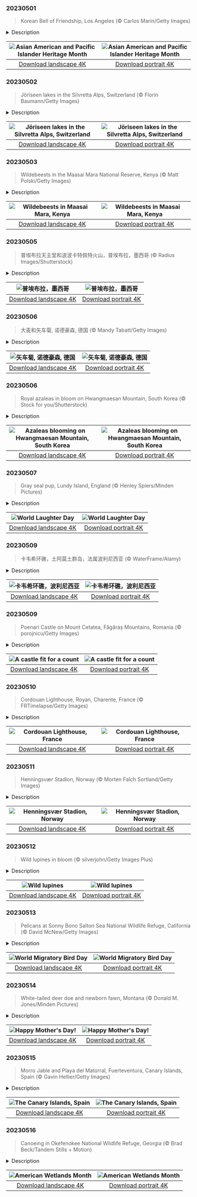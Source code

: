 

### 20230501

> Korean Bell of Friendship, Los Angeles (© Carlos Marin/Getty Images)

<details>
<summary>Description</summary>

> This stunning structure is the stone pavilion housing the massive Korean Bell of Friendship in Los Angeles, a city with a large Korean American population. It's ringing in Asian American and Pacific Islander (AAPI) Heritage Month, which starts today. The month was chosen in recognition of the first documented arrival of Japanese immigrants, on May 7, 1843, and the completion of the transcontinental railroad by more than 20,000 Asian immigrants on May 10, 1869.
> 
> Back to that intricately decorated bronze bell. It was a gift to the city from South Korea to mark the US bicentennial in 1976 and is modeled on the largest bell cast in Korean history, the Divine Bell of King Seongdeok, made in 771. Both versions are among the largest bells in the world.
> 
> 

</details>

| ![Asian American and Pacific Islander Heritage Month](https://cn.bing.com/th?id=OHR.KoreanBell_EN-US9211069806_UHD.jpg&pid=hp&w=400&h=224&rs=1&c=4) | ![Asian American and Pacific Islander Heritage Month](https://cn.bing.com/th?id=OHR.KoreanBell_EN-US9211069806_1080x1920.jpg&pid=hp&w=155&h=315&rs=1&c=4) |
|:---------:|:---------:|
| [Download landscape 4K](https://cn.bing.com/th?id=OHR.KoreanBell_EN-US9211069806_UHD.jpg) | [Download portrait 4K](https://cn.bing.com/th?id=OHR.KoreanBell_EN-US9211069806_1080x1920.jpg) |

### 20230502

> Jöriseen lakes in the Silvretta Alps, Switzerland (© Florin Baumann/Getty Images)

<details>
<summary>Description</summary>

> Today we're exploring a place of otherworldly beauty: the Jöriseen, a group of alpine lakes near Davos, Switzerland. On sunny days, the lakes glow an ethereal blue, contrasting with the dark, jagged Silvretta Alps that encircle them. The sunlight is reflected in the water by 'rock flour'—silt-sized rock particles generated from the grinding of bedrock by glaciers.
> 
> The Silvretta Alps sit across the Swiss-Austrian border and are themselves surrounded by glaciers in an area known as the 'Blue Silvretta.' If you want to enjoy these stunning views up close, you'll have to work for it. Bring your best hiking boots, plenty of water, and some strong legs.
> 
> 

</details>

| ![Jöriseen lakes in the Silvretta Alps, Switzerland](https://cn.bing.com/th?id=OHR.KlostersSerneus_EN-US9360254697_UHD.jpg&pid=hp&w=400&h=224&rs=1&c=4) | ![Jöriseen lakes in the Silvretta Alps, Switzerland](https://cn.bing.com/th?id=OHR.KlostersSerneus_EN-US9360254697_1080x1920.jpg&pid=hp&w=155&h=315&rs=1&c=4) |
|:---------:|:---------:|
| [Download landscape 4K](https://cn.bing.com/th?id=OHR.KlostersSerneus_EN-US9360254697_UHD.jpg) | [Download portrait 4K](https://cn.bing.com/th?id=OHR.KlostersSerneus_EN-US9360254697_1080x1920.jpg) |

### 20230503

> Wildebeests in the Maasai Mara National Reserve, Kenya (© Matt Polski/Getty Images)

<details>
<summary>Description</summary>

> Welcome to Kenya's Maasai Mara National Reserve, where some of its most iconic inhabitants are out for an evening stroll. Wildebeests, also known as gnus, are social animals which often form large herds. There are two types: black wildebeests and blue wildebeests and it is the latter which take part in the famous Great Migration, one of the world's greatest wildlife spectacles.
> 
> This typically starts in January or February and sees more than a million wildebeests, along with large herds of zebras and other species, migrate from the Serengeti in neighboring Tanzania to the Maasai Mara in search of water and greener pastures. They arrive in Kenya from late July and stay until November when they start moving south again, a round trip of some 500 miles. Tourists flock to the Maasai Mara to witness this incredible natural spectacle.
> 
> 

</details>

| ![Wildebeests in Maasai Mara, Kenya](https://cn.bing.com/th?id=OHR.ThreeWildebeest_EN-US9446203427_UHD.jpg&pid=hp&w=400&h=224&rs=1&c=4) | ![Wildebeests in Maasai Mara, Kenya](https://cn.bing.com/th?id=OHR.ThreeWildebeest_EN-US9446203427_1080x1920.jpg&pid=hp&w=155&h=315&rs=1&c=4) |
|:---------:|:---------:|
| [Download landscape 4K](https://cn.bing.com/th?id=OHR.ThreeWildebeest_EN-US9446203427_UHD.jpg) | [Download portrait 4K](https://cn.bing.com/th?id=OHR.ThreeWildebeest_EN-US9446203427_1080x1920.jpg) |

### 20230505

> 普埃布拉天主堂和波波卡特佩特火山，普埃布拉，墨西哥 (© Radius Images/Shutterstock)

<details>
<summary>Description</summary>

> 与许多人的看法相反，5月5日并不是墨西哥的独立日。 真正的墨西哥独立日是在每年的9月16日庆祝。 而5月5日是为了庆祝在1862年的这一天墨西哥在普埃布拉战役中战胜法兰西帝国。虽然这一天是为了纪念一个重大的历史事件，但墨西哥的庆祝活动相对平静，主要集中在普埃布拉。
> 
> 在墨西哥，这一天被称为“普埃布拉战役日”，因为当时的墨西哥总统贝尼托·巴勃罗·胡亚雷斯·加尔卡 (Benito Pablo Juárez Garca) 于 1862 年宣布这一节日为国定假日。今天，普埃布拉人民通过游行、演讲和战斗重演来庆祝。图中的 普埃布拉天主堂又称济世圣母教堂(Nuestra Señora de los Remedios )在普埃布拉战役爆发时已经有将近 300 年的历史。
> 
> 

</details>

| ![普埃布拉，墨西哥](https://cn.bing.com/th?id=OHR.Popocatepetl_ZH-CN5483138337_UHD.jpg&pid=hp&w=400&h=224&rs=1&c=4) | ![普埃布拉，墨西哥](https://cn.bing.com/th?id=OHR.Popocatepetl_ZH-CN5483138337_1080x1920.jpg&pid=hp&w=155&h=315&rs=1&c=4) |
|:---------:|:---------:|
| [Download landscape 4K](https://cn.bing.com/th?id=OHR.Popocatepetl_ZH-CN5483138337_UHD.jpg) | [Download portrait 4K](https://cn.bing.com/th?id=OHR.Popocatepetl_ZH-CN5483138337_1080x1920.jpg) |

### 20230506

> 大麦和矢车菊, 诺德豪森, 德国 (© Mandy Tabatt/Getty Images)

<details>
<summary>Description</summary>

> 春天久盼终至，今天是种花日，让我们在今天种下一株花吧！种花不仅对我们的身心健康都有好处，也有益于地球。度过了漫长、寒冷又沉郁的冬季之后，开启一年中最美丽的季节之一的方式，非种花莫属！
> 
> 
> 
> 

</details>

| ![矢车菊, 诺德豪森, 德国](https://cn.bing.com/th?id=OHR.Kornblume_ZH-CN0344238832_UHD.jpg&pid=hp&w=400&h=224&rs=1&c=4) | ![矢车菊, 诺德豪森, 德国](https://cn.bing.com/th?id=OHR.Kornblume_ZH-CN0344238832_1080x1920.jpg&pid=hp&w=155&h=315&rs=1&c=4) |
|:---------:|:---------:|
| [Download landscape 4K](https://cn.bing.com/th?id=OHR.Kornblume_ZH-CN0344238832_UHD.jpg) | [Download portrait 4K](https://cn.bing.com/th?id=OHR.Kornblume_ZH-CN0344238832_1080x1920.jpg) |

### 20230506

> Royal azaleas in bloom on Hwangmaesan Mountain, South Korea (© Stock for you/Shutterstock)

<details>
<summary>Description</summary>

> Vast colonies of royal azaleas paint the sides of South Korea’s Hwangmaesan Mountain a vibrant purple as summer approaches. Sightseers flock to see this striking pink and purple carpet of flowers which was created gradually as dairy cows and sheep ate the grass and plants, but left behind the poisonous azaleas which spread across the mountain.
> 
> For those who want to climb it, Hwangmaesan also features massive rock formations, stunning views, and a legend that anyone who prays at the summit will have their wish granted. It reaches an altitude of around 3,650 feet and offers a peaceful escape from city life for hikers and campers. Those who want to walk among the azaleas should head there in May, when they come into bloom. But dress appropriately, it still gets chilly up at the summit.
> 
> 

</details>

| ![Azaleas blooming on Hwangmaesan Mountain, South Korea](https://cn.bing.com/th?id=OHR.HwangmaesanAzaleas_EN-US0649441292_UHD.jpg&pid=hp&w=400&h=224&rs=1&c=4) | ![Azaleas blooming on Hwangmaesan Mountain, South Korea](https://cn.bing.com/th?id=OHR.HwangmaesanAzaleas_EN-US0649441292_1080x1920.jpg&pid=hp&w=155&h=315&rs=1&c=4) |
|:---------:|:---------:|
| [Download landscape 4K](https://cn.bing.com/th?id=OHR.HwangmaesanAzaleas_EN-US0649441292_UHD.jpg) | [Download portrait 4K](https://cn.bing.com/th?id=OHR.HwangmaesanAzaleas_EN-US0649441292_1080x1920.jpg) |

### 20230507

> Gray seal pup, Lundy Island, England (© Henley Spiers/Minden Pictures)

<details>
<summary>Description</summary>

> Everyone loves a good giggle, but did you know that laughter is also good for you? Today is World Laughter Day, which highlights the healing benefits of laughing, both physically and emotionally. Some studies have shown that laughing can boost the immune system, elevate mood, and reduce pain. It turns out the old adage is true—laughter really is the best medicine.
> 
> Whether the gray seal pup in our homepage image has heard something funny, or is just yawning in the waters off England's southwest coast is debatable. But we think you'll agree, it makes a good mascot for World Laughter Day.
> 
> 

</details>

| ![World Laughter Day](https://cn.bing.com/th?id=OHR.SealLaughing_EN-US0742497806_UHD.jpg&pid=hp&w=400&h=224&rs=1&c=4) | ![World Laughter Day](https://cn.bing.com/th?id=OHR.SealLaughing_EN-US0742497806_1080x1920.jpg&pid=hp&w=155&h=315&rs=1&c=4) |
|:---------:|:---------:|
| [Download landscape 4K](https://cn.bing.com/th?id=OHR.SealLaughing_EN-US0742497806_UHD.jpg) | [Download portrait 4K](https://cn.bing.com/th?id=OHR.SealLaughing_EN-US0742497806_1080x1920.jpg) |

### 20230509

> 卡韦希环礁，土阿莫土群岛，法属波利尼西亚 (© WaterFrame/Alamy)

<details>
<summary>Description</summary>

> 卡韦希环礁是法属波利尼西亚的土阿莫土群岛的一个珊瑚环礁。它距离塔希提岛450公里，面积非常小，长24公里，宽18公里，人口约200人。岛上的居民主要以干椰子肉为生。
> 
> 要到访这个环礁，你得有耐心，因为这里平均每周只有1次航班落地，岛上只有一家旅游住宿。卡韦希环礁是法属波利尼西亚的土阿莫土群岛的七大环礁之一，已被联合国教科文组织列为生物圈保护区，也是一种高度濒危的涉水鸟类（土阿莫土骑士）栖息地。
> 
> 

</details>

| ![卡韦希环礁，波利尼西亚](https://cn.bing.com/th?id=OHR.Atoll_ZH-CN9469093805_UHD.jpg&pid=hp&w=400&h=224&rs=1&c=4) | ![卡韦希环礁，波利尼西亚](https://cn.bing.com/th?id=OHR.Atoll_ZH-CN9469093805_1080x1920.jpg&pid=hp&w=155&h=315&rs=1&c=4) |
|:---------:|:---------:|
| [Download landscape 4K](https://cn.bing.com/th?id=OHR.Atoll_ZH-CN9469093805_UHD.jpg) | [Download portrait 4K](https://cn.bing.com/th?id=OHR.Atoll_ZH-CN9469093805_1080x1920.jpg) |

### 20230509

> Poenari Castle on Mount Cetatea, Făgăraș Mountains, Romania (© porojnicu/Getty Images)

<details>
<summary>Description</summary>

> Peeking out above the trees in the Făgăraș Mountains of Romania is Poenari Castle, a fortress steeped in history and legend. In the 15th century, this castle was occupied by the notorious ruler Vlad III, aka Vlad the Impaler, aka Vlad Dracula.
> 
> Vlad wasn't a vampire, but he had a reputation for cruelty towards his enemies. His bloody resistance to Ottoman encroachment made him a national hero and the subject of much folklore—some of it gruesome. These tales are likely what inspired author Bram Stoker to name his fictional vampire Count Dracula.
> 
> Poenari Castle was abandoned decades after Vlad's death in 1476. Over the centuries, it fell into ruin as earthquakes and landslides sent parts of the building down the cliff and into the Argeș River below. Visiting the ruins today requires a bit of stamina. It's a 1,480-step climb to the citadel walls, unless you can change into a bat and fly to the top.

</details>

| ![A castle fit for a count](https://cn.bing.com/th?id=OHR.MountCetatea_EN-US0862689024_UHD.jpg&pid=hp&w=400&h=224&rs=1&c=4) | ![A castle fit for a count](https://cn.bing.com/th?id=OHR.MountCetatea_EN-US0862689024_1080x1920.jpg&pid=hp&w=155&h=315&rs=1&c=4) |
|:---------:|:---------:|
| [Download landscape 4K](https://cn.bing.com/th?id=OHR.MountCetatea_EN-US0862689024_UHD.jpg) | [Download portrait 4K](https://cn.bing.com/th?id=OHR.MountCetatea_EN-US0862689024_1080x1920.jpg) |

### 20230510

> Cordouan Lighthouse, Royan, Charente, France (© FRTimelapse/Getty Images)

<details>
<summary>Description</summary>

> Built between 1584 and 1611, the Cordouan Lighthouse is France's oldest working lighthouse and the only one in the country that is still inhabited by keepers. For centuries, this maritime marvel has watched over the Gironde Estuary, on France's Atlantic coast, a treacherous area where shipwrecks were once common.
> 
> Designed by engineer Louis de Foix and remodeled in the 18th century, this stunning lighthouse with its stained-glass windows and Renaissance architecture is sometimes known as the Versailles of the Seas, after the famous French palace. Others call it the King of Lighthouses.
> 
> A visit to this historic landmark will take you on a journey to a bygone era, concluding with a climb up more than 300 steps to the lighthouse's pinnacle, where you can enjoy a commanding view of the coast and Atlantic Ocean.

</details>

| ![Cordouan Lighthouse, France](https://cn.bing.com/th?id=OHR.CordouanLighthouse_EN-US1179388866_UHD.jpg&pid=hp&w=400&h=224&rs=1&c=4) | ![Cordouan Lighthouse, France](https://cn.bing.com/th?id=OHR.CordouanLighthouse_EN-US1179388866_1080x1920.jpg&pid=hp&w=155&h=315&rs=1&c=4) |
|:---------:|:---------:|
| [Download landscape 4K](https://cn.bing.com/th?id=OHR.CordouanLighthouse_EN-US1179388866_UHD.jpg) | [Download portrait 4K](https://cn.bing.com/th?id=OHR.CordouanLighthouse_EN-US1179388866_1080x1920.jpg) |

### 20230511

> Henningsvær Stadion, Norway (© Morten Falch Sortland/Getty Images)

<details>
<summary>Description</summary>

> If you want to take in a soccer game and the grandiose beauty of the Norwegian Sea at the same time, this place is pitch perfect. Squeezed into a small Norwegian fishing village, it's fair to say that Henningsvær Stadion's grounds will probably never host a UEFA Champions League. But, while it lacks stands for spectators, there's still plenty of atmosphere to soak up in this striking location. Those who play here do so surrounded by the sound of waves, seabirds, and the smells of salt air and cod, drying on the racks surrounding the pitch.
> 
> Cod fishing is central to the economy here in Henningsvær, in the Lofoten Islands–but partly due to drone photography, this scenic pitch has become an important tourist attraction. Resting on a rugged island, surrounded by bare rocks and deep blue waters, watching a game here can make for a surreal and unforgettable experience.
> 
> 

</details>

| ![Henningsvær Stadion, Norway](https://cn.bing.com/th?id=OHR.FootballField_EN-US1266832046_UHD.jpg&pid=hp&w=400&h=224&rs=1&c=4) | ![Henningsvær Stadion, Norway](https://cn.bing.com/th?id=OHR.FootballField_EN-US1266832046_1080x1920.jpg&pid=hp&w=155&h=315&rs=1&c=4) |
|:---------:|:---------:|
| [Download landscape 4K](https://cn.bing.com/th?id=OHR.FootballField_EN-US1266832046_UHD.jpg) | [Download portrait 4K](https://cn.bing.com/th?id=OHR.FootballField_EN-US1266832046_1080x1920.jpg) |

### 20230512

> Wild lupines in bloom (© silverjohn/Getty Images Plus)

<details>
<summary>Description</summary>

> These stunning wild lupines bring shades of blue, pink, and purple to meadows and roadsides from early spring. They are not just a stunning addition to the landscape—they are crucial for the survival of the rare Karner blue butterfly. The larvae of the short-lived species will only feed on wild blue lupines, crawling up their stems to eat new leaves when they hatch. Once widespread across much of eastern North America, wild lupines have been in decline since the Industrial Revolution and human development has reduced their range. This has had a knock-on effect on the butterflies, which are now an endangered species. Conservation efforts have focused on replanting areas of wild blue lupines to boost butterfly numbers.
> 
> 
> 
> 

</details>

| ![Wild lupines](https://cn.bing.com/th?id=OHR.WildLupine_EN-US1382733552_UHD.jpg&pid=hp&w=400&h=224&rs=1&c=4) | ![Wild lupines](https://cn.bing.com/th?id=OHR.WildLupine_EN-US1382733552_1080x1920.jpg&pid=hp&w=155&h=315&rs=1&c=4) |
|:---------:|:---------:|
| [Download landscape 4K](https://cn.bing.com/th?id=OHR.WildLupine_EN-US1382733552_UHD.jpg) | [Download portrait 4K](https://cn.bing.com/th?id=OHR.WildLupine_EN-US1382733552_1080x1920.jpg) |

### 20230513

> Pelicans at Sonny Bono Salton Sea National Wildlife Refuge, California (© David McNew/Getty Images)

<details>
<summary>Description</summary>

> The migration of birds, such as the pelicans seen here over California's Salton Sea, is part of the pulse of our planet's ecosystem. Around 40% of bird species migrate, typically in the fall and spring, some traveling incredible distances. Tiny hummingbirds can migrate 500 miles across the Gulf of Mexico overnight. Arctic terns fly between the Arctic and Antarctic each year, potentially racking up more than 1.5 million miles over a lifetime. The bar-tailed godwit can travel 7,000 miles in eight days, without stopping. On World Migratory Bird Day, we can help our feathered friends by protecting their habitats and taking simple steps like leaving less lights on at night, leaving out birdseed, and making windows more visible to avoid collisions.
> 
> 
> 
> 

</details>

| ![World Migratory Bird Day](https://cn.bing.com/th?id=OHR.SonnyBonoPelicans_EN-US1524460012_UHD.jpg&pid=hp&w=400&h=224&rs=1&c=4) | ![World Migratory Bird Day](https://cn.bing.com/th?id=OHR.SonnyBonoPelicans_EN-US1524460012_1080x1920.jpg&pid=hp&w=155&h=315&rs=1&c=4) |
|:---------:|:---------:|
| [Download landscape 4K](https://cn.bing.com/th?id=OHR.SonnyBonoPelicans_EN-US1524460012_UHD.jpg) | [Download portrait 4K](https://cn.bing.com/th?id=OHR.SonnyBonoPelicans_EN-US1524460012_1080x1920.jpg) |

### 20230514

> White-tailed deer doe and newborn fawn, Montana (© Donald M. Jones/Minden Pictures)

<details>
<summary>Description</summary>

> Is this newborn white-tailed deer wishing its mom a Happy Mother's Day? We hope so—it won't be long before it loses those spots and strikes out on its own. But for the first year or so of its life, it will rely on mom to feed it and keep it safe from predators. We honor mothers and maternal figures everywhere on the second Sunday in May. It was first celebrated in the US in 1908 and was made a national holiday six years later in 1914, thanks to campaign efforts by social activist Anna Jarvis. While Jarvis became known as the founder of Mother's Day in the US, she later complained that it had become too commercial and began to vocally oppose it. You don't need to spend a fortune to let mom know you love her. Like our homepage fawn, you can simply spend some quality time with her today, to show how much you appreciate your nearest and 'deer'-est.
> 
> 
> 
> 

</details>

| ![Happy Mother's Day!](https://cn.bing.com/th?id=OHR.OdocoileusVirginianus_EN-US1668598337_UHD.jpg&pid=hp&w=400&h=224&rs=1&c=4) | ![Happy Mother's Day!](https://cn.bing.com/th?id=OHR.OdocoileusVirginianus_EN-US1668598337_1080x1920.jpg&pid=hp&w=155&h=315&rs=1&c=4) |
|:---------:|:---------:|
| [Download landscape 4K](https://cn.bing.com/th?id=OHR.OdocoileusVirginianus_EN-US1668598337_UHD.jpg) | [Download portrait 4K](https://cn.bing.com/th?id=OHR.OdocoileusVirginianus_EN-US1668598337_1080x1920.jpg) |

### 20230515

> Morro Jable and Playa del Matorral, Fuerteventura, Canary Islands, Spain (© Gavin Hellier/Getty Images)

<details>
<summary>Description</summary>

> Welcome to Fuerteventura, one of Spain's Canary Islands, found nearly 70 miles off the northwestern coast of Africa. For thousands of years, the volcanic islands have served as an international crossroads, attracting the interest of the Romans, Arab traders, and European navigators. Agriculture has long been important here, with bananas, tomatoes, and potatoes among the main crops. But while the first voyagers came in search of trade, today's visitors come to explore the many beautiful national parks and relax on beaches like the Playa del Matorral on Fuerteventura, seen here during a spectacular sunset.
> 
> 
> 
> 

</details>

| ![The Canary Islands, Spain](https://cn.bing.com/th?id=OHR.MorroJable_EN-US1772722431_UHD.jpg&pid=hp&w=400&h=224&rs=1&c=4) | ![The Canary Islands, Spain](https://cn.bing.com/th?id=OHR.MorroJable_EN-US1772722431_1080x1920.jpg&pid=hp&w=155&h=315&rs=1&c=4) |
|:---------:|:---------:|
| [Download landscape 4K](https://cn.bing.com/th?id=OHR.MorroJable_EN-US1772722431_UHD.jpg) | [Download portrait 4K](https://cn.bing.com/th?id=OHR.MorroJable_EN-US1772722431_1080x1920.jpg) |

### 20230516

> Canoeing in Okefenokee National Wildlife Refuge, Georgia (© Brad Beck/Tandem Stills + Motion)

<details>
<summary>Description</summary>

> It's American Wetlands Month, a time to celebrate swamps, marshes, bogs, and other types of these important ecosystems. Wetlands play a vital role in storing carbon, improving water quality, and serving as habitat for many endangered plants and animals, including American crocodiles and whooping cranes. And yet, wetlands are threatened. Over the centuries, they have been drained to provide land for farming, industry, and housing. Pollution and invasive plants pose further threats. Since the late 1700s, more than half of the 221 million acres of wetlands that once existed in the 48 contiguous states have disappeared.
> 
> Georgia's Okefenokee Swamp, seen here, is a thriving wetland that is home to dozens of bird species, American alligators. and other critters. It is also the largest blackwater swamp in North America—the water appears almost black due to tannins from decaying vegetation. All looks calm in our homepage image, but the swamp gets its name from a Native American word that is often translated as 'trembling earth' or 'bubbling water.'
> 
> 

</details>

| ![American Wetlands Month](https://cn.bing.com/th?id=OHR.AmericanWetlands_EN-US1844827155_UHD.jpg&pid=hp&w=400&h=224&rs=1&c=4) | ![American Wetlands Month](https://cn.bing.com/th?id=OHR.AmericanWetlands_EN-US1844827155_1080x1920.jpg&pid=hp&w=155&h=315&rs=1&c=4) |
|:---------:|:---------:|
| [Download landscape 4K](https://cn.bing.com/th?id=OHR.AmericanWetlands_EN-US1844827155_UHD.jpg) | [Download portrait 4K](https://cn.bing.com/th?id=OHR.AmericanWetlands_EN-US1844827155_1080x1920.jpg) |